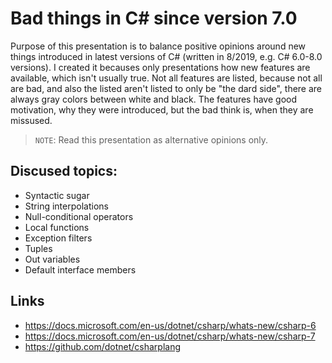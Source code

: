 # Bad things in C# since version 7.0

Purpose of this presentation is to balance positive opinions around new things introduced in latest versions of C# (written in 8/2019, e.g. C# 6.0-8.0 versions). I created it becauses only presentations how new features are available, which isn't usually true. Not all features are listed, because not all are bad, and also the listed aren't listed to only be "the dard side", there are always gray colors between white and black. The features have good motivation, why they were introduced, but the bad think is, when they are missused.

> `NOTE`: Read this presentation as alternative opinions only.

## Discused topics:

* Syntactic sugar
* String interpolations
* Null-conditional operators
* Local functions
* Exception filters
* Tuples
* Out variables
* Default interface members


## Links

* https://docs.microsoft.com/en-us/dotnet/csharp/whats-new/csharp-6
* https://docs.microsoft.com/en-us/dotnet/csharp/whats-new/csharp-7
* https://github.com/dotnet/csharplang